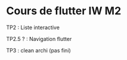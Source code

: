 # Cours de flutter IW M2

TP2 : Liste interactive

TP2.5 ? : Navigation flutter

TP3 : clean archi (pas fini)

